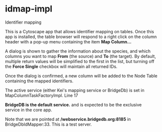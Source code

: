 # idmap-impl
Identifier mapping

This is a Cytoscape app that allows identifier mapping on tables.   Once this app is installed, the table browser will respond to a right click on the column header with a pop-up menu containing the item **Map Column...**  

A dialog is shown to gather the information about the species, and which columns you want to map **From** (the source) and **To** (the target).  By default, multiple return values will be simplified to the first in the list, but turning off the **Force Single** checkbox will maintain all returned IDs.

Once the dialog is confirmed, a new column will be added to the Node Table containing the mapped identifiers.

The active service  (either Kei's mapping service or BridgeDb) is set in MapColumnTaskFactoryImpl. Line 17

__**BridgeDB** is the default service.__ and is expected to be the exclusive service in the core app.

Note that we are pointed at __/webservice.bridgedb.org:8185__ in BridgeDbIdMapper:33.  This is a test server.

